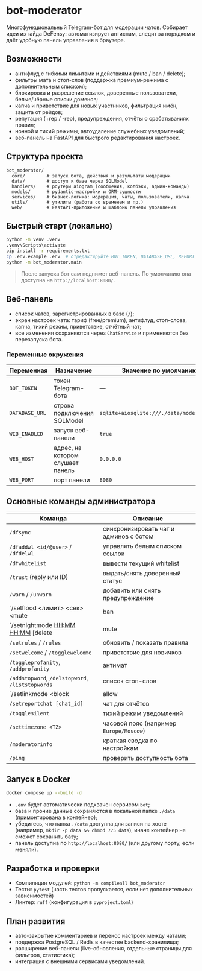 # bot-moderator

Многофункциональный Telegram-бот для модерации чатов. Собирает идеи из гайда DeFensy: автоматизирует антиспам, следит за порядком и даёт удобную панель управления в браузере.

## Возможности
- антифлуд с гибкими лимитами и действиями (mute / ban / delete);
- фильтры мата и стоп-слов (поддержка премиум-режима с дополнительным списком);
- блокировка и разрешение ссылок, доверенные пользователи, белые/чёрные списки доменов;
- капча и приветствие для новых участников, фильтрация имён, защита от рейдов;
- репутация (+rep / -rep), предупреждения, отчёты о срабатываниях правил;
- ночной и тихий режимы, автоудаление служебных уведомлений;
- веб-панель на FastAPI для быстрого редактирования настроек.

## Структура проекта
```
bot_moderator/
  core/        # запуск бота, действия и результаты модерации
  data/        # доступ к базе через SQLModel
  handlers/    # роутеры aiogram (сообщения, колбэки, админ-команды)
  models/      # pydantic-настройки и ORM-сущности
  services/    # бизнес-логика: модерация, чаты, пользователи, капча
  utils/       # утилиты (работа со временем и пр.)
  web/         # FastAPI-приложение и шаблоны панели управления
```

## Быстрый старт (локально)
```bash
python -m venv .venv
.venv\Scripts\activate
pip install -r requirements.txt
cp .env.example .env  # отредактируйте BOT_TOKEN, DATABASE_URL, REPORT_CHAT_ID, WEB_HOST/PORT
python -m bot_moderator.main
```
> После запуска бот сам поднимет веб-панель. По умолчанию она доступна на `http://localhost:8080/`.

## Веб-панель
- список чатов, зарегистрированных в базе (`/`);
- экран настроек чата: тариф (free/premium), антифлуд, стоп-слова, капча, тихий режим, приветствие, отчётный чат;
- все изменения сохраняются через `ChatService` и применяются без перезапуска бота.

### Переменные окружения
| Переменная | Назначение | Значение по умолчанию |
|------------|------------|------------------------|
| `BOT_TOKEN` | токен Telegram-бота | — |
| `DATABASE_URL` | строка подключения SQLModel | `sqlite+aiosqlite:///./data/moderator.db` |
| `WEB_ENABLED` | запуск веб-панели | `true` |
| `WEB_HOST` | адрес, на котором слушает панель | `0.0.0.0` |
| `WEB_PORT` | порт панели | `8080` |

## Основные команды администратора
| Команда | Описание |
|---------|----------|
| `/dfsync` | синхронизировать чат и админов с ботом |
| `/dfaddwl <id/@user>` / `/dfdelwl` | управлять белым списком ссылок |
| `/dfwhitelist` | вывести текущий whitelist |
| `/trust` (reply или ID) | выдать/снять доверенный статус |
| `/warn` / `/unwarn` | добавить или снять предупреждение |
| `/setflood <лимит> <сек> <mute|ban|delete>` | настроить антифлуд |
| `/setnightmode <HH:MM> <HH:MM> [delete|mute|off]` | ночной режим |
| `/setrules` / `/rules` | обновить / показать правила |
| `/setwelcome` / `/togglewelcome` | приветствие для новичков |
| `/toggleprofanity`, `/addprofanity` | антимат |
| `/addstopword`, `/delstopword`, `/liststopwords` | список стоп-слов |
| `/setlinkmode <block|allow|trust>` | режим работы ссылок |
| `/setreportchat [chat_id]` | чат для отчётов |
| `/togglesilent` | тихий режим уведомлений |
| `/settimezone <TZ>` | часовой пояс (например `Europe/Moscow`) |
| `/moderatorinfo` | краткая сводка по настройкам |
| `/ping` | проверить доступность бота |

## Запуск в Docker
```bash
docker compose up --build -d
```
- `.env` будет автоматически подхвачен сервисом `bot`;
- база и прочие данные сохраняются в локальной папке `./data` (примонтирована в контейнер);
- убедитесь, что папка `./data` доступна для записи на хосте (например, `mkdir -p data && chmod 775 data`), иначе контейнер не сможет сохранить базу;
- панель доступна по `http://localhost:8080/` (или другому порту, если меняли).

## Разработка и проверки
- Компиляция модулей: `python -m compileall bot_moderator`
- Тесты: `pytest` (часть тестов пропускается, если нет дополнительных зависимостей)
- Линтер: `ruff` (конфигурация в `pyproject.toml`)

## План развития
- авто-закрытие комментариев и перенос настроек между чатами;
- поддержка PostgreSQL / Redis в качестве backend-хранилища;
- расширение веб-панели (live-обновления, отдельные страницы для фильтров, статистика);
- интеграция с внешними сервисами уведомлений.

